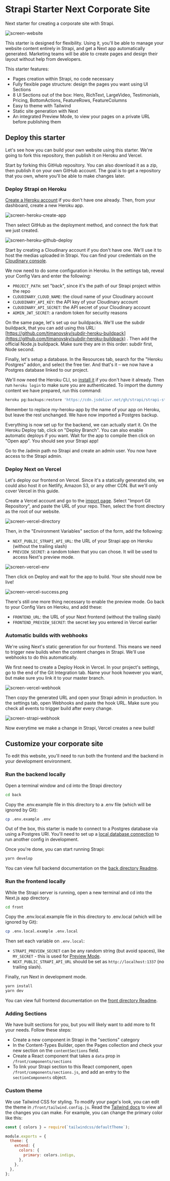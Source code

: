 # Strapi Starter Next Corporate Site

Next starter for creating a corporate site with Strapi.

![screen-website](medias/screen-website.png)

This starter is designed for flexibility. Using it, you'll be able to manage your website content entirely in Strapi, and get a Next app automatically generated. Marketing teams will be able to create pages and design their layout without help from developers.

This starter features:

- Pages creation within Strapi, no code necessary
- Fully flexible page structure: design the pages you want using UI Sections
- 8 UI Sections out of the box: Hero, RichText, LargeVideo, Testimonials, Pricing, BottomActions, FeatureRows, FeatureColumns
- Easy to theme with Tailwind
- Static site generation with Next
- An integrated Preview Mode, to view your pages on a private URL before publishing them

## Deploy this starter

Let's see how you can build your own website using this starter. We're going to fork this repository, then publish it on Heroku and Vercel.

Start by forking this GitHub repository. You can also download it as a zip, then publish it on your own GitHub account. The goal is to get a repository that you own, where you'll be able to make changes later.

### Deploy Strapi on Heroku

[Create a Heroku account](https://signup.heroku.com/) if you don't have one already. Then, from your dashboard, create a new Heroku app.

![screen-heroku-create-app](medias/screen-heroku-create-app.png)

Then select GitHub as the deployment method, and connect the fork that we just created.

![screen-heroku-github-deploy](medias/screen-heroku-github-deploy.png)

Start by creating a Cloudinary account if you don't have one. We'll use it to host the medias uploaded in Strapi. You can find your credentials on the [Cloudinary console](https://cloudinary.com/console/settings/security).

We now need to do some configuration in Heroku. In the settings tab, reveal your Config Vars and enter the following:

- `PROJECT_PATH`: set "back", since it's the path of our Strapi project within the repo
- `CLOUDINARY_CLOUD_NAME`: the cloud name of your Cloudinary account
- `CLOUDINARY_API_KEY`: the API key of your Cloudinary account
- `CLOUDINARY_API_SECRET`: the API secret of your Cloudinary account
- `ADMIN_JWT_SECRET`: a random token for security reasons

On the same page, let's set up our buildpacks. We'll use the subdir buildpack, that you can add using this URL: [https://github.com/timanovsky/subdir-heroku-buildpack](https://github.com/timanovsky/subdir-heroku-buildpack) . Then add the official Node.js buildpack. Make sure they are in this order: subdir first, Node second.

Finally, let's setup a database. In the Resources tab, search for the "Heroku Postgres" addon, and select the free tier. And that's it – we now have a Postgres database linked to our project.

We'll now need the Heroku CLI, so [install it](https://devcenter.heroku.com/articles/heroku-cli#download-and-install) if you don't have it already. Then run `heroku login` to make sure you are authenticated. To import the dummy content we have prepared, run this command:

```sh
heroku pg:backups:restore 'https://cdn.jsdelivr.net/gh/strapi/strapi-starter-next-corporate@latest/data.dump' DATABASE_URL -a my-heroku-app
```

Remember to replace my-heroku-app by the name of your app on Heroku, but leave the rest unchanged. We have now imported a Postgres backup.

Everything is now set up for the backend, we can actually start it. On the Heroku Deploy tab, click on "Deploy Branch". You can also enable automatic deploys if you want. Wait for the app to compile then click on "Open app". You should see your Strapi app!

Go to the /admin path no Strapi and create an admin user. You now have access to the Strapi admin.

### Deploy Next on Vercel

Let's deploy our frontend on Vercel. Since it's a statically generated site, we could also host it on Netlify, Amazon S3, or any other CDN. But we'll only cover Vercel in this guide.

Create a Vercel account and go to the [import page](https://vercel.com/import). Select "Import Git Repository", and paste the URL of your repo. Then, select the front directory as the root of our website.

![screen-vercel-directory](medias/screen-vercel-directory.png)

Then, in the "Environment Variables" section of the form, add the following:

- `NEXT_PUBLIC_STRAPI_API_URL`: the URL of your Strapi app on Heroku (without the trailing slash)
- `PREVIEW_SECRET`: a random token that you can chose. It will be used to access Next's preview mode.

![screen-vercel-env](medias/screen-vercel-env.png)

Then click on Deploy and wait for the app to build. Your site should now be live!

![screen-vercel-success.png](medias/screen-vercel-success.png)

There's still one more thing necessary to enable the preview mode. Go back to your Config Vars on Heroku, and add these:

- `FRONTEND_URL`: the URL of your Next frontend (without the trailing slash)
- `FRONTEND_PREVIEW_SECRET`: the secret key you entered in Vercel earlier

### Automatic builds with webhooks

We're using Next's static generation for our frontend. This means we need to trigger new builds when the content changes in Strapi. We'll use webhooks to do this automatically.

We first need to create a Deploy Hook in Vercel. In your project's settings, go to the end of the Git Integration tab. Name your hook however you want, but make sure you link it to your master branch.

![screen-vercel-webhook](medias/screen-vercel-webhook.png)

Then copy the generated URL and open your Strapi admin in production. In the settings tab, open Webhooks and paste the hook URL. Make sure you check all events to trigger build after every change.

![screen-strapi-webhook](medias/screen-strapi-webhook.png)

Now everytime we make a change in Strapi, Vercel creates a new build!

## Customize your corporate site

To edit this website, you'll need to run both the frontend and the backend in your development environment.

### Run the backend locally

Open a terminal window and cd into the Strapi directory

```sh
cd back
```

Copy the .env.example file in this directory to a .env file (which will be ignored by Git):

```sh
cp .env.example .env
```

Out of the box, this starter is made to connect to a Postgres database via using a Postgres URI. You'll need to set up a [local database connection](https://strapi.io/documentation/3.0.0-beta.x/concepts/configurations.html#database) to run another config in development.

Once you're done, you can start running Strapi:

```sh
yarn develop
```

You can view full backend documentation on the [back directory Readme](/back/README.md).

### Run the frontend locally

While the Strapi server is running, open a new terminal and cd into the Next.js  app directory.

```sh
cd front
```

Copy the .env.local.example file in this directory to .env.local (which will be ignored by Git):

```sh
cp .env.local.example .env.local
```

Then set each variable on `.env.local`:

- `STRAPI_PREVIEW_SECRET` can be any random string (but avoid spaces), like `MY_SECRET` - this is used for [Preview Mode](https://nextjs.org/docs/advanced-features/preview-mode).
- `NEXT_PUBLIC_STRAPI_API_URL` should be set as `http://localhost:1337` (no trailing slash).

Finally, run Next in development mode.

```sh
yarn install
yarn dev
```

You can view full frontend documentation on the [front directory Readme](/front/README.md).

### Adding Sections

We have built sections for you, but you will likely want to add more to fit your needs. Follow these steps:

- Create a new component in Strapi in the "sections" category
- In the Content-Types Builder, open the Pages collection and check your new section on the `contentSections` field.
- Create a React component that takes a `data` prop in `/front/components/sections`
- To link your Strapi section to this React component, open `/front/components/sections.js`, and add an entry to the `sectionComponents` object.

### Custom theme

We use Tailwind CSS for styling. To modify your page's look, you can edit the theme in `/front/tailwind.config.js`. Read the [Tailwind docs](https://tailwindcss.com/docs/theme/) to view all the changes you can make. For example, you can change the primary color like this:

```js
const { colors } = require(`tailwindcss/defaultTheme`);

module.exports = {
  theme: {
    extend: {
      colors: {
        primary: colors.indigo,
      },
    },
  },
};

```
